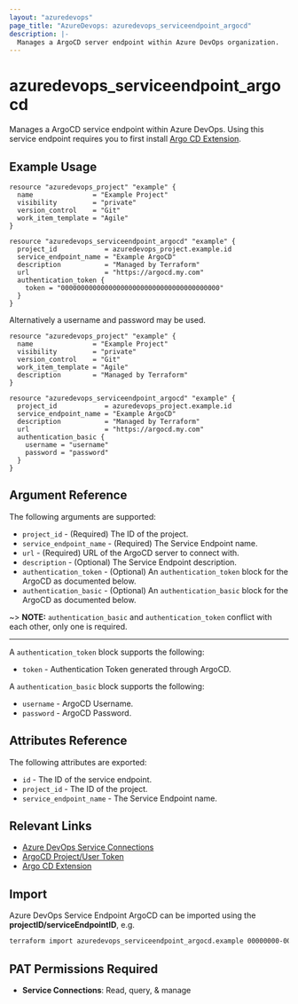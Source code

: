 ```yaml
---
layout: "azuredevops"
page_title: "AzureDevops: azuredevops_serviceendpoint_argocd"
description: |-
  Manages a ArgoCD server endpoint within Azure DevOps organization.
---
```


# azuredevops_serviceendpoint_argocd
Manages a ArgoCD service endpoint within Azure DevOps. Using this service endpoint requires you to first install [Argo CD Extension](https://marketplace.visualstudio.com/items?itemName=scb-tomasmortensen.vsix-argocd).

## Example Usage

```hcl
resource "azuredevops_project" "example" {
  name               = "Example Project"
  visibility         = "private"
  version_control    = "Git"
  work_item_template = "Agile"
}

resource "azuredevops_serviceendpoint_argocd" "example" {
  project_id            = azuredevops_project.example.id
  service_endpoint_name = "Example ArgoCD"
  description           = "Managed by Terraform"
  url                   = "https://argocd.my.com"
  authentication_token {
    token = "0000000000000000000000000000000000000000"
  }
}
```
Alternatively a username and password may be used.

```hcl
resource "azuredevops_project" "example" {
  name               = "Example Project"
  visibility         = "private"
  version_control    = "Git"
  work_item_template = "Agile"
  description        = "Managed by Terraform"
}

resource "azuredevops_serviceendpoint_argocd" "example" {
  project_id            = azuredevops_project.example.id
  service_endpoint_name = "Example ArgoCD"
  description           = "Managed by Terraform"
  url                   = "https://argocd.my.com"
  authentication_basic {
    username = "username"
    password = "password"
  }
}
```
## Argument Reference

The following arguments are supported:

- `project_id` - (Required) The ID of the project.
- `service_endpoint_name` - (Required) The Service Endpoint name.
- `url` - (Required) URL of the ArgoCD server to connect with.
- `description` - (Optional) The Service Endpoint description.
- `authentication_token` - (Optional) An `authentication_token` block for the ArgoCD as documented below.
- `authentication_basic` - (Optional) An `authentication_basic` block for the ArgoCD as documented below.

~> **NOTE:** `authentication_basic` and `authentication_token` conflict with each other, only one is required.

---

A `authentication_token` block supports the following:

  - `token` - Authentication Token generated through ArgoCD.

A `authentication_basic` block supports the following:
  - `username` - ArgoCD Username. 
  - `password` - ArgoCD Password.

## Attributes Reference

The following attributes are exported:

- `id` - The ID of the service endpoint.
- `project_id` - The ID of the project.
- `service_endpoint_name` - The Service Endpoint name.

## Relevant Links
- [Azure DevOps Service Connections](https://docs.microsoft.com/en-us/azure/devops/pipelines/library/service-endpoints?view=azure-devops&tabs=yaml)
- [ArgoCD Project/User Token](https://argo-cd.readthedocs.io/en/stable/user-guide/commands/argocd_account_generate-token/)
- [Argo CD Extension](https://marketplace.visualstudio.com/items?itemName=scb-tomasmortensen.vsix-argocd)

## Import
Azure DevOps Service Endpoint ArgoCD can be imported using the **projectID/serviceEndpointID**, e.g.


```sh
terraform import azuredevops_serviceendpoint_argocd.example 00000000-0000-0000-0000-000000000000/00000000-0000-0000-0000-000000000000
```

## PAT Permissions Required

- **Service Connections**: Read, query, & manage
